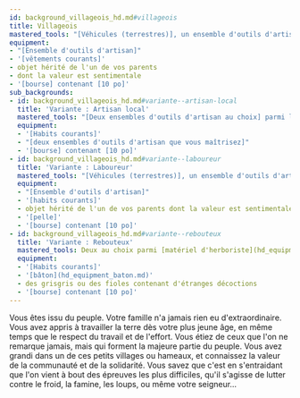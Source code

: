 ```yaml
---
id: background_villageois_hd.md#villageois
title: Villageois
mastered_tools: "[Véhicules (terrestres)], un ensemble d'outils d'artisan au choix entre des [outils de forgeron], [de cordonnier], [de tanneur], [de menuisier], [de maçon], [de potier], [de bricoleur], [de brasseur] ou [de charpentier]."
equipment:
- "[Ensemble d'outils d'artisan]"
- '[vêtements courants]'
- objet hérité de l'un de vos parents
- dont la valeur est sentimentale
- '[bourse] contenant [10 po]'
sub_backgrounds:
- id: background_villageois_hd.md#variante--artisan-local
  title: 'Variante : Artisan local'
  mastered_tools: "[Deux ensembles d'outils d'artisan au choix] parmi les [outils de forgeron], [de menuisier], [de maçon], [de bricoleur], ou [de charpentier]."
  equipment:
  - '[Habits courants]'
  - "[deux ensembles d'outils d'artisan que vous maîtrisez]"
  - '[bourse] contenant [10 po]'
- id: background_villageois_hd.md#variante--laboureur
  title: 'Variante : Laboureur'
  mastered_tools: "[Véhicules (terrestres)], un ensemble d'outils d'artisan au choix entre des [outils de forgeron], [de cordonnier], [de tanneur], [de menuisier], [de maçon], [de potier], [de bricoleur], [de brasseur] ou [de charpentier]."
  equipment:
  - "[Ensemble d'outils d'artisan]"
  - '[habits courants]'
  - objet hérité de l'un de vos parents dont la valeur est sentimentale
  - '[pelle]'
  - '[bourse] contenant [10 po]'
- id: background_villageois_hd.md#variante--rebouteux
  title: 'Variante : Rebouteux'
  mastered_tools: Deux au choix parmi [matériel d'herboriste](hd_equipment_materiel_dherboriste.md), [d'empoisonneur] et [d'alchimiste].
  equipment:
  - '[Habits courants]'
  - '[bâton](hd_equipment_baton.md)'
  - des grisgris ou des fioles contenant d'étranges décoctions
  - '[bourse] contenant [10 po]'
---
```


Vous êtes issu du peuple. Votre famille n'a jamais rien eu d'extraordinaire. Vous avez appris à travailler la terre dès votre plus jeune âge, en même temps que le respect du travail et de l'effort. Vous étiez de ceux que l'on ne remarque jamais, mais qui forment la majeure partie du peuple. Vous avez grandi dans un de ces petits villages ou hameaux, et connaissez la valeur de la communauté et de la solidarité. Vous savez que c'est en s'entraidant que l'on vient à bout des épreuves les plus difficiles, qu'il s'agisse de lutter contre le froid, la famine, les loups, ou même votre seigneur…

